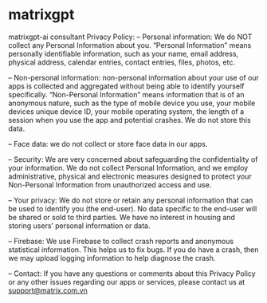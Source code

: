 # matrixgpt
matrixgpt-ai consultant
Privacy Policy: 
– Personal information: We do NOT collect any Personal Information about you. “Personal Information” means personally identifiable information, such as your name, email address, physical address, calendar entries, contact entries, files, photos, etc.

– Non-personal information: non-personal information about your use of our apps is collected and aggregated without being able to identify yourself specifically. “Non-Personal Information” means information that is of an anonymous nature, such as the type of mobile device you use, your mobile devices unique device ID, your mobile operating system, the length of a session when you use the app and potential crashes. We do not store this data.

– Face data: we do not collect or store face data in our apps.

– Security: We are very concerned about safeguarding the confidentiality of your information. We do not collect Personal Information, and we employ administrative, physical and electronic measures designed to protect your Non-Personal Information from unauthorized access and use.

– Your privacy: We do not store or retain any personal information that can be used to identify you (the end-user). No data specific to the end-user will be shared or sold to third parties. We have no interest in housing and storing users’ personal information or data.

– Firebase: We use Firebase to collect crash reports and anonymous statistical information. This helps us to fix bugs. If you do have a crash, then we may upload logging information to help diagnose the crash.

– Contact: If you have any questions or comments about this Privacy Policy or any other issues regarding our apps or services, please contact us at support@matrix.com.vn
